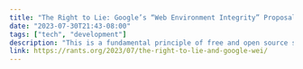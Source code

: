 ```yaml
---
title: "The Right to Lie: Google’s “Web Environment Integrity” Proposal is a Geyser of Badness Threatening to Swamp the Open Web."
date: "2023-07-30T21:43-08:00"
tags: ["tech", "development"]
description: "This is a fundamental principle of free and open source software. The World Wide Web abides by this principle, although we don’t often think of it that way."
link: https://rants.org/2023/07/the-right-to-lie-and-google-wei/
---
```

